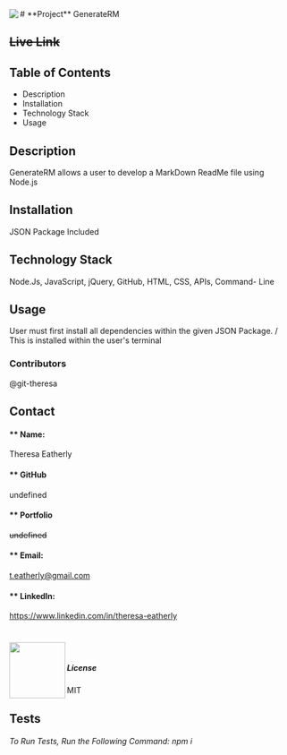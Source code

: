 
<img align="left" src= "https://img.shields.io/badge/License-undefined-green">
# **Project** GenerateRM

## ~~Live Link~~

##  **Table of Contents**
  * Description
  * Installation
  * Technology Stack
  * Usage



##  **Description**
GenerateRM allows a user to develop a MarkDown ReadMe file using Node.js

## **Installation**
JSON Package Included

## **Technology Stack**
 Node.Js, JavaScript, jQuery, GitHub, HTML, CSS, APIs, Command- Line

##  **Usage**
User must first install all dependencies within the given JSON Package. / This is installed within the user's terminal

###  **Contributors**
@git-theresa

## **Contact**
####  ** Name: 
Theresa Eatherly
####  ** GitHub 
undefined
####  ** Portfolio 
~~undefined~~
#### ** Email: 
[t.eatherly@gmail.com](t.eatherly@gmail.com)
#### ** LinkedIn:
https://www.linkedin.com/in/theresa-eatherly
#
## 
<img align="left" width="100" height="100" src="https://avatars2.githubusercontent.com/u/57425164?v=4">
<br />

##### **License**
MIT
## Tests
[travis-image]: (https://img.shields.io/travis/git-theresa/GenerateRM/badge.svg?label=license)
###### To Run Tests, Run the Following Command: npm i

